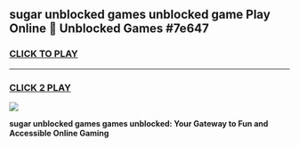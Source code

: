 
## sugar unblocked games unblocked game Play Online 👋 Unblocked Games #7e647
<h3>
<a href="https://premium.freeplayer.one?title=sugar_unblocked_games&ref=21F">CLICK TO PLAY</a></h3>
<hr>

<h3>
<a href="https://premium.freeplayer.one?title=sugar_unblocked_games&ref=21F">CLICK 2 PLAY</a>
  
</h3>

<a href="https://premium.freeplayer.one?title=sugar_unblocked_games&ref=21F/"><img src="https://clearcache.store/games.png"></a>


**sugar unblocked games games unblocked: Your Gateway to Fun and Accessible Online Gaming**
